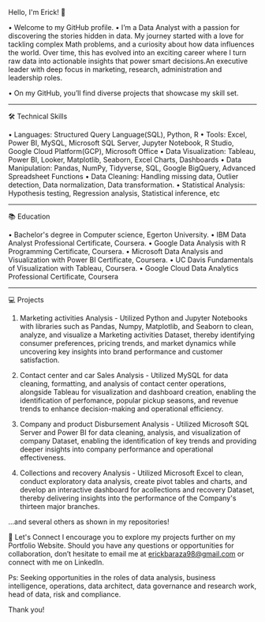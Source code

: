 Hello, I'm Erick! 👋

•	Welcome to my GitHub profile.
•	I’m a Data Analyst with a passion for discovering the stories hidden in data. My journey started with a love for tackling complex Math problems, and a curiosity about how data influences the world. Over time, this has evolved into an exciting career where I turn raw data into actionable insights that power smart decisions.An executive leader with deep focus in marketing, research, administration and leadership roles.

•	On my GitHub, you’ll find diverse projects that showcase my skill set.

_______________________________________________________________________________________________________________________________________________________________________________________________________________________________________________________________________________
🛠️ Technical Skills

•	Languages: Structured Query Language(SQL), Python, R
•	Tools: Excel, Power BI, MySQL, Microsoft SQL Server, Jupyter Notebook, R Studio, Google Cloud Platform(GCP), Microsoft Office
•	Data Visualization: Tableau, Power BI, Looker, Matplotlib, Seaborn, Excel Charts, Dashboards
•	Data Manipulation: Pandas, NumPy, Tidyverse, SQL, Google BigQuery, Advanced Spreadsheet Functions
•	Data Cleaning: Handling missing data, Outlier detection, Data normalization, Data transformation.
•	Statistical Analysis: Hypothesis testing, Regression analysis, Statistical inference, etc

_______________________________________________________________________________________________________________________________________________________________________________________________________________________________________________________________________________
📚 Education

•	Bachelor's degree in Computer science, Egerton University.
•	IBM Data Analyst Professional Certificate, Coursera.
•	Google Data Analysis with R Programming Certificate, Coursera.
•	Microsoft Data Analysis and Visualization with Power BI Certificate, Coursera.
•	UC Davis Fundamentals of Visualization with Tableau, Coursera.
•	Google Cloud Data Analytics Professional Certificate, Coursera
_______________________________________________________________________________________________________________________________________________________________________________________________________________________________________________________________________________
💻 Projects

1. Marketing activities Analysis - Utilized Python and Jupyter Notebooks with libraries such as Pandas, Numpy, Matplotlib, and Seaborn to clean, analyze, and visualize a Marketing activities Dataset, thereby identifying consumer preferences, pricing trends, and market dynamics while uncovering key insights into brand performance and customer satisfaction.

2. Contact center and car Sales Analysis - Utilized MySQL for data cleaning, formatting, and analysis of contact center operations, alongside Tableau for visualization and dashboard creation, enabling the identification of perfomance, popular pickup seasons, and revenue trends to enhance decision-making and operational efficiency.

3. Company and product Disbursement Analysis - Utilized Microsoft SQL Server and Power BI for data cleaning, analysis, and visualization of company Dataset, enabling the identification of key trends and providing deeper insights into company performance and operational effectiveness.

4. Collections and recovery Analysis - Utilized Microsoft Excel to clean, conduct exploratory data analysis, create pivot tables and charts, and develop an interactive dashboard for acollections and recovery Dataset, thereby delivering insights into the  performance of the Company's thirteen major branches.

...and several others as shown in my repositories!

📧 Let's Connect
I encourage you to explore my projects further on my Portfolio Website. Should you have any questions or opportunities for collaboration, don’t hesitate to email me at erickbaraza98@gmail.com or connect with me on LinkedIn.

Ps: Seeking opportunities in the roles of data analysis, business intelligence, operations, data architect, data governance and research work, head of data, risk and compliance.

Thank you!

